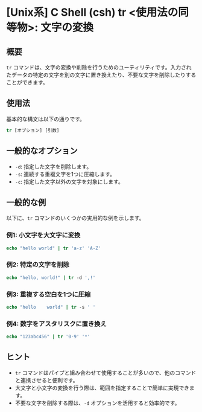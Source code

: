 # [Unix系] C Shell (csh) tr <使用法の同等物>: 文字の変換

## 概要
`tr` コマンドは、文字の変換や削除を行うためのユーティリティです。入力されたデータの特定の文字を別の文字に置き換えたり、不要な文字を削除したりすることができます。

## 使用法
基本的な構文は以下の通りです。

```csh
tr [オプション] [引数]
```

## 一般的なオプション
- `-d`: 指定した文字を削除します。
- `-s`: 連続する重複文字を1つに圧縮します。
- `-c`: 指定した文字以外の文字を対象にします。

## 一般的な例
以下に、`tr` コマンドのいくつかの実用的な例を示します。

### 例1: 小文字を大文字に変換
```csh
echo "hello world" | tr 'a-z' 'A-Z'
```

### 例2: 特定の文字を削除
```csh
echo "hello, world!" | tr -d ',!'
```

### 例3: 重複する空白を1つに圧縮
```csh
echo "hello    world" | tr -s ' '
```

### 例4: 数字をアスタリスクに置き換え
```csh
echo "123abc456" | tr '0-9' '*'
```

## ヒント
- `tr` コマンドはパイプと組み合わせて使用することが多いので、他のコマンドと連携させると便利です。
- 大文字と小文字の変換を行う際は、範囲を指定することで簡単に実現できます。
- 不要な文字を削除する際は、`-d` オプションを活用すると効率的です。